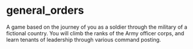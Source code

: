 # general_orders
A game based on the journey of you as a soldier through the military of a fictional country. You will climb the ranks of the Army officer corps, and learn tenants of leadership through various command posting.
